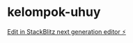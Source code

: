 # kelompok-uhuy

[Edit in StackBlitz next generation editor ⚡️](https://stackblitz.com/~/github.com/aldry-chiayardi/kelompok-uhuy)
